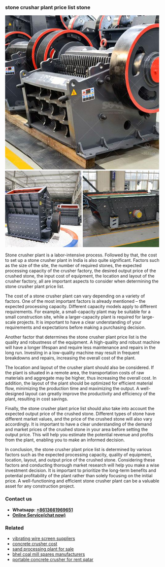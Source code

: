 <h3>stone crushar plant price list stone</h3><img src='1708663660.jpg' alt=''><p>Stone crusher plant is a labor-intensive process. Followed by that, the cost to set up a stone crusher plant in India is also quite significant. Factors such as the size of the site, the number of required stones, the expected processing capacity of the crusher factory, the desired output price of the crushed stone, the input cost of equipment, the location and layout of the crusher factory, all are important aspects to consider when determining the stone crusher plant price list.</p><p>The cost of a stone crusher plant can vary depending on a variety of factors. One of the most important factors is already mentioned – the expected processing capacity. Different capacity models apply to different requirements. For example, a small-capacity plant may be suitable for a small construction site, while a larger-capacity plant is required for large-scale projects. It is important to have a clear understanding of your requirements and expectations before making a purchasing decision.</p><p>Another factor that determines the stone crusher plant price list is the quality and robustness of the equipment. A high-quality and robust machine will have a longer lifespan and require less maintenance and repairs in the long run. Investing in a low-quality machine may result in frequent breakdowns and repairs, increasing the overall cost of the plant.</p><p>The location and layout of the crusher plant should also be considered. If the plant is situated in a remote area, the transportation costs of raw materials and aggregate may be higher, thus increasing the overall cost. In addition, the layout of the plant should be optimized for efficient material flow, minimizing the production time and maximizing the output. A well-designed layout can greatly improve the productivity and efficiency of the plant, resulting in cost savings.</p><p>Finally, the stone crusher plant price list should also take into account the expected output price of the crushed stone. Different types of stone have different market values, and the price of the crushed stone will also vary accordingly. It is important to have a clear understanding of the demand and market prices of the crushed stone in your area before setting the output price. This will help you estimate the potential revenue and profits from the plant, enabling you to make an informed decision.</p><p>In conclusion, the stone crusher plant price list is determined by various factors such as the expected processing capacity, quality of equipment, location, layout, and output price of the crushed stone. Considering these factors and conducting thorough market research will help you make a wise investment decision. It is important to prioritize the long-term benefits and potential profitability of the plant rather than solely focusing on the initial price. A well-functioning and efficient stone crusher plant can be a valuable asset for any construction project.</p><h3>Contact us</h3><ul><li><strong>Whatsapp:&nbsp;<a href="https://wa.me/8613661969651">+8613661969651</a></strong></li><li><a href="https://swt.shibang-china.com/?git&amp;zhl&amp;stone crushar plant price list stone"><strong>Online Service(chat now)</strong></a></li></ul><h3>Related</h3><ul><li><a href='vibrating wire screen suppliers.md'>vibrating wire screen suppliers</a></li><li><a href='concrete crusher cost.md'>concrete crusher cost</a></li><li><a href='sand processing plant for sale.md'>sand processing plant for sale</a></li><li><a href='bhel coal mill spares manufacturers.md'>bhel coal mill spares manufacturers</a></li><li><a href='portable concrete crusher for rent qatar.md'>portable concrete crusher for rent qatar</a></li></ul>